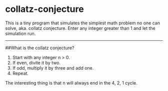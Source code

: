 # collatz-conjecture
This is a tiny program that simulates the simplest math problem no one can solve, aka. collatz conjecture. Enter any integer greater than 1 and let the simulation run.

***

##What is the collatz conjecture?

1. Start with any integer n > 0. 
2. If even, divite it by two.
3. If odd, multiply it by three and add one.
4. Repeat.

The interesting thing is that n will always end in the 4, 2, 1 cycle.
